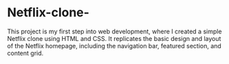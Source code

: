 # Netflix-clone-
This project is my first step into web development, where I created a simple Netflix clone using HTML and CSS. It replicates the basic design and layout of the Netflix homepage, including the navigation bar, featured section, and content grid.
